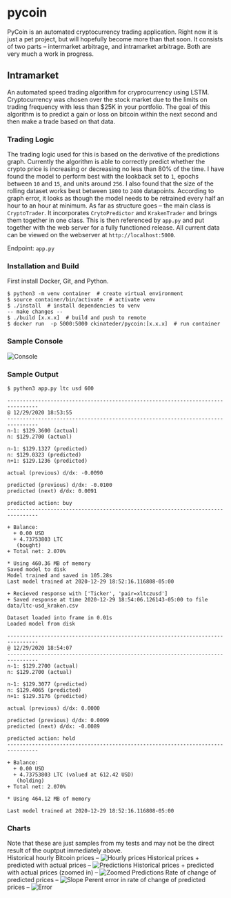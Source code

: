 # pycoin

PyCoin is an automated cryptocurrency trading application. Right now it is just a pet project, but will hopefully become more than that soon. It consists of two parts – intermarket arbitrage, and intramarket arbitrage. Both are very much a work in progress.

## Intramarket

An automated speed trading algorithm for cryprocurrency using LSTM. Cryptocurrency was chosen over the stock market due to the limits on trading frequency with less than $25K in your portfolio. The goal of this algorithm is to predict a gain or loss on bitcoin within the next second and then make a trade based on that data.

### Trading Logic

The trading logic used for this is based on the derivative of the predictions graph. Currently the algorithm is able to correctly predict whether the crypto price is increasing or decreasing no less than 80% of the time. I have found the model to perform best with the lookback set to `1`, epochs between `10` and `15`, and units around `256`. I also found that the size of the rolling dataset works best between `1800` to `2400` datapoints. According to graph error, it looks as though the model needs to be retrained every half an hour to an hour at minimum. As far as structure goes – the main class is `CryptoTrader`. It incorporates `CrytoPredictor` and `KrakenTrader` and brings them together in one class. This is then referenced by `app.py` and put together with the web server for a fully functioned release. All current data can be viewed on the webserver at `http://localhost:5000`.

Endpoint: `app.py`

### Installation and Build

First install Docker, Git, and Python.

```
$ python3 -m venv container  # create virtual environment
$ source container/bin/activate  # activate venv
$ ./install  # install dependencies to venv
-- make changes --
$ ./build [x.x.x]  # build and push to remote
$ docker run  -p 5000:5000 ckinateder/pycoin:[x.x.x]  # run container
```

### Sample Console

![Console](chart/console.png)

### Sample Output
```
$ python3 app.py ltc usd 600

--------------------------------------------------------------------------------
@ 12/29/2020 18:53:55
--------------------------------------------------------------------------------
n-1: $129.3600 (actual)
n: $129.2700 (actual)

n-1: $129.1327 (predicted)
n: $129.0323 (predicted)
n+1: $129.1236 (predicted)

actual (previous) d/dx: -0.0090

predicted (previous) d/dx: -0.0100
predicted (next) d/dx: 0.0091

predicted action: buy
-------------------------------------------------------------------------------- 

+ Balance:
  + 0.00 USD
  + 4.73753803 LTC
   (bought)
+ Total net: 2.070%

* Using 460.36 MB of memory
Saved model to disk
Model trained and saved in 105.28s
Last model trained at 2020-12-29 18:52:16.116808-05:00

+ Recieved response with ['Ticker', 'pair=xltczusd']
+ Saved response at time 2020-12-29 18:54:06.126143-05:00 to file data/ltc-usd_kraken.csv

Dataset loaded into frame in 0.01s
Loaded model from disk

--------------------------------------------------------------------------------
@ 12/29/2020 18:54:07
--------------------------------------------------------------------------------
n-1: $129.2700 (actual)
n: $129.2700 (actual)

n-1: $129.3077 (predicted)
n: $129.4065 (predicted)
n+1: $129.3176 (predicted)

actual (previous) d/dx: 0.0000

predicted (previous) d/dx: 0.0099
predicted (next) d/dx: -0.0089

predicted action: hold
-------------------------------------------------------------------------------- 

+ Balance:
  + 0.00 USD
  + 4.73753803 LTC (valued at 612.42 USD)
   (holding)
+ Total net: 2.070%

* Using 464.12 MB of memory

Last model trained at 2020-12-29 18:52:16.116808-05:00
```

### Charts
Note that these are just samples from my tests and may not be the direct result of the ouptput immediately above.<br>
Historical hourly Bitcoin prices –
![Hourly prices](chart/hourly_prices.png)
Historical prices + predicted with actual prices –
![Predictions](chart/predictions.png)
Historical prices + predicted with actual prices (zoomed in) –
![Zoomed Predictions](chart/predictions_zoomed.png)
Rate of change of predicted prices –
![Slope](chart/slope.png)
Perent error in rate of change of predicted prices –
![Error](chart/error.png)

<!-- 
## Intermarket

This side of pycoin will scan given markets for each's crypto price, make a decision on the greatest difference between the two, buy at the lowest, and sell at the highest – all with in the same moment.

Example call for prices: 
```
Asking for BTC on binanceusa...
Asking for BTC on bittrex...
Asking for BTC on kraken...
Asking for BTC on bitfinex...
Asking for BTC on bitstamp...
Asking for BTC on gemini...
At 2020-12-11 10:19:47.768476
{
  "binanceusa": 18058.85,
  "bittrex": 18073.28,
  "kraken": 18070.1,
  "bitfinex": 18087.0,
  "bitstamp": 18070.29,
  "gemini": 18074.83
}
Lowest = binanceusa at $18058.85
Highest = bitfinex at $18087.0
Gross difference => $28.15

Testing ROI per transaction
-----------------------------
Net ROI w/ $10 invested => $0.0255
Net ROI w/ $20 invested => $0.0511
Net ROI w/ $30 invested => $0.0766
Net ROI w/ $40 invested => $0.1021
Net ROI w/ $50 invested => $0.1276
Net ROI w/ $60 invested => $0.1532
Net ROI w/ $70 invested => $0.1787
Net ROI w/ $80 invested => $0.2042
Net ROI w/ $90 invested => $0.2298
Net ROI w/ $100 invested => $0.2553
...Net ROI w/ $500 invested => $1.2764
...Net ROI w/ $1000 invested => $2.5528
...Net ROI w/ $3000 invested => $7.6585
...Net ROI w/ $9000 invested => $22.9754
```

Keep in mind this is meant to be traded up to every 10 seconds, so these values compounded == $$$. Or, at least $.
-->